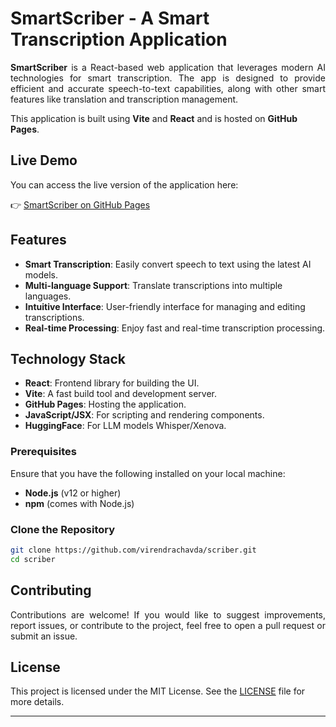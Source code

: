 # SmartScriber - A Smart Transcription Application

<p align="justify"> 
<strong>SmartScriber</strong> is a React-based web application that leverages modern AI technologies for smart transcription. The app is designed to provide efficient and accurate speech-to-text capabilities, along with other smart features like translation and transcription management.
</p>

This application is built using <strong>Vite</strong> and <strong>React</strong> and is hosted on <strong>GitHub Pages</strong>.

## Live Demo

You can access the live version of the application here:

👉 [SmartScriber on GitHub Pages](https://virendrachavda.github.io/scriber/)

## Features

- <strong>Smart Transcription</strong>: Easily convert speech to text using the latest AI models.
- <strong>Multi-language Support</strong>: Translate transcriptions into multiple languages.
- <strong>Intuitive Interface</strong>: User-friendly interface for managing and editing transcriptions.
- <strong>Real-time Processing</strong>: Enjoy fast and real-time transcription processing.

## Technology Stack

- <strong>React</strong>: Frontend library for building the UI.
- <strong>Vite</strong>: A fast build tool and development server.
- <strong>GitHub Pages</strong>: Hosting the application.
- <strong>JavaScript/JSX</strong>: For scripting and rendering components.
- <strong>HuggingFace</strong>: For LLM models Whisper/Xenova.

### Prerequisites

Ensure that you have the following installed on your local machine:

- <strong>Node.js</strong> (v12 or higher)
- <strong>npm</strong> (comes with Node.js)

### Clone the Repository

```bash
git clone https://github.com/virendrachavda/scriber.git
cd scriber
```

## Contributing
<p align="justify">
Contributions are welcome! If you would like to suggest improvements, report issues, or contribute to the project, feel free to open a pull request or submit an issue.
</p>

## License

This project is licensed under the MIT License. See the [LICENSE](LICENSE) file for more details.

---
